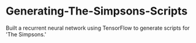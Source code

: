 # Generating-The-Simpsons-Scripts
Built a recurrent neural network using TensorFlow to generate scripts for 'The Simpsons.'
